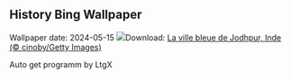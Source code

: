 ## History Bing Wallpaper
Wallpaper date: 2024-05-15
![](https://www.bing.com/th?id=OHR.BlueCityIndia_FR-FR2415111297_UHD.jpg&w=1000)Download: [La ville bleue de Jodhpur, Inde (© cinoby/Getty Images)](https://www.bing.com/th?id=OHR.BlueCityIndia_FR-FR2415111297_UHD.jpg)

Auto get programm by LtgX
